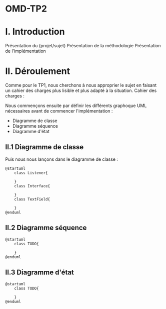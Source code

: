 # OMD-TP2

# I. Introduction
Présentation du (projet/sujet)
Présentation de la méthodologie
Présentation de l'implémentation

# II. Déroulement

Comme pour le TP1, nous cherchons à nous approprier le sujet en faisant un cahier des charges plus lisible et plus adapté à la situation.
Cahier des charges :


Nous commençons ensuite par définir les différents graphoque UML nécessaires avant de commencer l'implémentation :
- Diagramme de classe
- Diagramme séquence
- Diagramme d'état

## II.1 Diagramme de classe

Puis nous nous lançons dans le diagramme de classe :

```plantuml
@startuml
    class Listener{
        
    }
    class Interface{
        
    }
    class TextField{
        
    }
@enduml
``` 

## II.2 Diagramme séquence

```plantuml
@startuml
    class TODO{

    }
@enduml
``` 

## II.3 Diagramme d'état

```plantuml
@startuml
    class TODO{

    }
@enduml
``` 